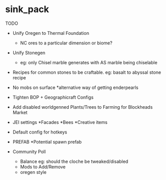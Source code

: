 # sink_pack

TODO
  * Unify Oregen to Thermal Foundation
    * NC ores to a particular dimension or biome?
    
  * Unify Stonegen
    * eg: only Chisel marble generates with AS marble being chiselable
  
  * Recipes for common stones to be craftable. eg: basalt to abyssal stone recipe
  
  * No mobs on surface
    *alternative way of getting enderpearls
    
  * Tighten BOP + Geographicraft Configs
  
  * Add disabled worldgenned Plants/Trees to Farming for Blockheads Market
  
  * JEI settings
    *Facades
    *Bees
    *Creative items
  
  * Default config for hotkeys
  
  * PREFAB
    *Potential spawn prefab

  * Community Poll
    * Balance eg: should the cloche be tweaked/disabled
    * Mods to Add/Remove
    * oregen style
  
